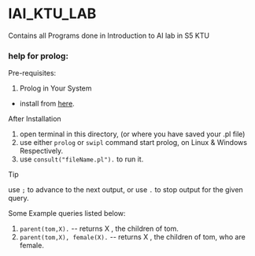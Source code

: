 # IAI_KTU_LAB
Contains all Programs done in Introduction to AI lab in S5 KTU



### help for prolog:
Pre-requisites:

1. Prolog in Your System 
    
- install from [here](https://www.swi-prolog.org/).


After Installation 

1. open terminal in this directory, (or where you have saved your .pl file)
2. use either `prolog` or `swipl` command start prolog, on Linux & Windows Respectively.
3. use `consult("fileName.pl").` to run it.

> [!TIP]
> use `;` to advance to the next output, or use `.` to stop output for the given query.

Some Example queries listed below:

1. `parent(tom,X).` -- returns X , the children of tom. 
2. `parent(tom,X), female(X).` -- returns X , the children of tom, who are female.


